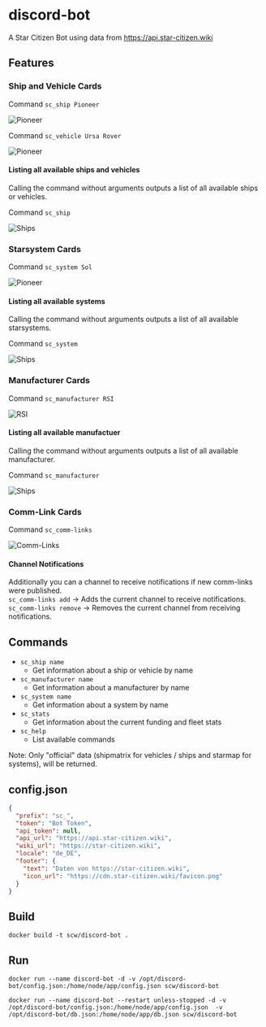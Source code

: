 # discord-bot
A Star Citizen Bot using data from https://api.star-citizen.wiki

## Features
### Ship and Vehicle Cards
Command `sc_ship Pioneer`

![Pioneer](docs/ship_pioneer.png)

Command `sc_vehicle Ursa Rover`

![Pioneer](docs/vehicle_ursa_rover.png)

#### Listing all available ships and vehicles
Calling the command without arguments outputs a list of all available ships or vehicles.  

Command `sc_ship`

![Ships](docs/ships.png)

### Starsystem Cards
Command `sc_system Sol`

![Pioneer](docs/sol_system.png)

#### Listing all available systems
Calling the command without arguments outputs a list of all available starsystems.  

Command `sc_system`

![Ships](docs/systems.png)

### Manufacturer Cards
Command `sc_manufacturer RSI`

![RSI](docs/manufacturer_rsi.png)

#### Listing all available manufactuer
Calling the command without arguments outputs a list of all available manufacturer.  

Command `sc_manufacturer`

![Ships](docs/manufacturer.png)

### Comm-Link Cards
Command `sc_comm-links`

![Comm-Links](docs/comm_links.png)

#### Channel Notifications
Additionally you can a channel to receive notifications if new comm-links were published.  
`sc_comm-links add` -> Adds the current channel to receive notifications.  
`sc_comm-links remove` -> Removes the current channel from receiving notifications.  

## Commands
* `sc_ship name`
  * Get information about a ship or vehicle by name
* `sc_manufacturer name`
  * Get information about a manufacturer by name
* `sc_system name`
  * Get information about a system by name
* `sc_stats`
  * Get information about the current funding and fleet stats
* `sc_help`
  * List available commands

Note: Only "official" data (shipmatrix for vehicles / ships and starmap for systems), will be returned. 
  
## config.json
```json
{
  "prefix": "sc_",
  "token": "Bot Token",
  "api_token": null,
  "api_url": "https://api.star-citizen.wiki",
  "wiki_url": "https://star-citizen.wiki",
  "locale": "de_DE",
  "footer": {
    "text": "Daten von https://star-citizen.wiki",
    "icon_url": "https://cdn.star-citizen.wiki/favicon.png"
  }
}
```

## Build
`docker build -t scw/discord-bot .`

## Run
`docker run --name discord-bot -d -v /opt/discord-bot/config.json:/home/node/app/config.json scw/discord-bot `

`docker run --name discord-bot --restart unless-stopped -d -v /opt/discord-bot/config.json:/home/node/app/config.json  -v /opt/discord-bot/db.json:/home/node/app/db.json scw/discord-bot`
